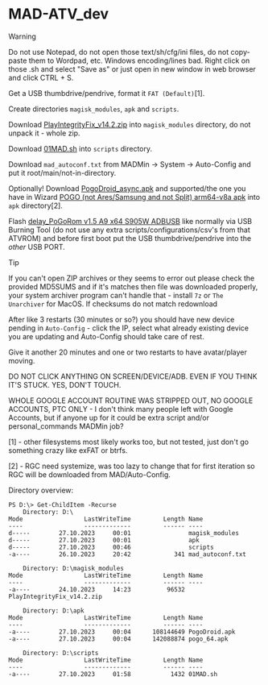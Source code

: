 # MAD-ATV_dev

> [!WARNING]
> Do not use Notepad, do not open those text/sh/cfg/ini files, do not copy-paste them to Wordpad, etc. 
> Windows encoding/lines bad. Right click on those .sh and select "Save as" or just open in new window in web browser and click CTRL + S.

Get a USB thumbdrive/pendrive, format it `FAT (Default)`[1].

Create directories `magisk_modules`, `apk` and `scripts`.

Download [PlayIntegrityFix_v14.2.zip](https://raw.githubusercontent.com/JabLuszko/MAD-ATV_dev/main/PlayIntegrityFix_v14.2.zip "PlayIntegrityFix_v14.2.zip") into `magisk_modules` directory, do not unpack it - whole zip.

Download [01MAD.sh](https://raw.githubusercontent.com/JabLuszko/MAD-ATV_dev/main/01MAD.sh "01MAD.sh") into `scripts` directory.

Download `mad_autoconf.txt` from MADMin -> System -> Auto-Config and put it root/main/not-in-directory.

Optionally! Download [PogoDroid_async.apk](https://www.maddev.eu/apk/PogoDroid_async.apk "PogoDroid_async.apk") and supported/the one you have in Wizard [POGO (not Ares/Samsung and not Split) arm64-v8a apk](https://www.apkmirror.com/apk/niantic-inc/pokemon-go/ "POGO") into `apk` directory[2].


Flash [delay_PoGoRom v1.5 A9 x64 S905W ADBUSB](https://github.com/JabLuszko/MAD-ATV_dev/releases/tag/delay) like normally via USB Burning Tool (do not use any extra scripts/configurations/csv's from that ATVROM) and before first boot put the USB thumbdrive/pendrive into the *other* USB PORT.
> [!TIP]
> If you can't open ZIP archives or they seems to error out please check the provided MD5SUMS and if it's matches then file was downloaded properly, your system archiver program can't handle that - install `7z` or `‎The Unarchiver` for MacOS. If checksums do not match redownload

After like 3 restarts (30 minutes or so?) you should have new device pending in `Auto-Config` - click the IP, select what already existing device you are updating and Auto-Config should take care of rest.

Give it another 20 minutes and one or two restarts to have avatar/player moving.



DO NOT CLICK ANYTHING ON SCREEN/DEVICE/ADB. EVEN IF YOU THINK IT'S STUCK. YES, DON'T TOUCH.


WHOLE GOOGLE ACCOUNT ROUTINE WAS STRIPPED OUT, NO GOOGLE ACCOUNTS, PTC ONLY - I don't think many people left with Google Accounts, but if anyone up for it could be extra script and/or personal_commands MADMin job?



[1] - other filesystems most likely works too, but not tested, just don't go something crazy like exFAT or btrfs.

[2] - RGC need systemize, was too lazy to change that for first iteration so RGC will be downloaded from MAD/Auto-Config.


Directory overview:

```
PS D:\> Get-ChildItem -Recurse
    Directory: D:\
Mode                 LastWriteTime         Length Name
----                 -------------         ------ ----
d-----        27.10.2023     00:01                magisk_modules
d-----        27.10.2023     00:01                apk
d-----        27.10.2023     00:46                scripts
-a----        26.10.2023     20:42            341 mad_autoconf.txt

    Directory: D:\magisk_modules
Mode                 LastWriteTime         Length Name
----                 -------------         ------ ----
-a----        24.10.2023     14:23          96532 PlayIntegrityFix_v14.2.zip

    Directory: D:\apk
Mode                 LastWriteTime         Length Name
----                 -------------         ------ ----
-a----        27.10.2023     00:04      108144649 PogoDroid.apk
-a----        27.10.2023     00:04      142088874 pogo_64.apk

    Directory: D:\scripts
Mode                 LastWriteTime         Length Name
----                 -------------         ------ ----
-a----        27.10.2023     01:58           1432 01MAD.sh
```
